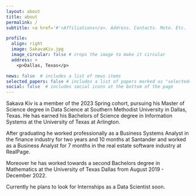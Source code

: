 ```yaml
---
layout: about
title: about
permalink: /
subtitle: <a href='#'>Affiliations</a>. Address. Contacts. Moto. Etc.

profile:
  align: right
  image: SakavaKiv.jpg
  image_circular: false # crops the image to make it circular
  address: >
    <p>Dallas, Texas</p>

news: false  # includes a list of news items
selected_papers: false # includes a list of papers marked as "selected={true}"
social: false  # includes social icons at the bottom of the page
---
```


Sakava Kiv is a member of the 2023 Spring cohort, pursuing his Master of Science degree in Data Science at Southern Methodist University in Dallas, Texas. He has earned his Bachelors of Science degree in Information Systems at the University of Texas at Arlington.

After graduating he worked professionally as a Business Systems Analyst in the finance industry for two years and 10 months at Santander and worked as a Business Analyst for 7 months in the real estate software industry at RealPage.

Moreover he has worked towards a second Bachelors degree in Mathematics at the University of Texas Dallas from August 2019 - December 2022.

Currently he plans to look for Internships as a Data Scientist soon.

